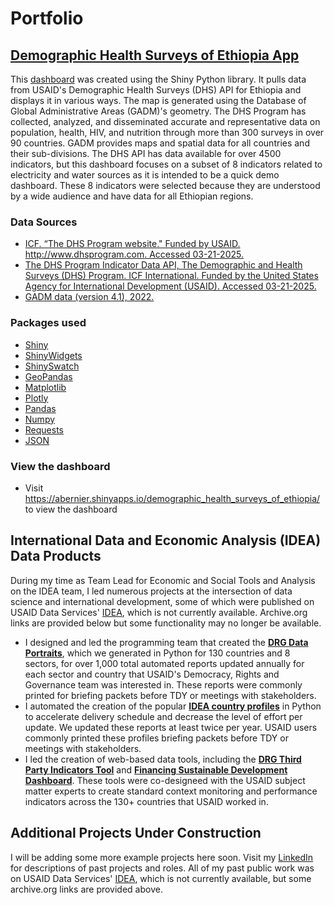 # Portfolio
## [Demographic Health Surveys of Ethiopia App](https://abernier.shinyapps.io/demographic_health_surveys_of_ethiopia/)
This [dashboard](https://abernier.shinyapps.io/demographic_health_surveys_of_ethiopia/) was created using the Shiny Python library. It pulls data from USAID's Demographic Health Surveys (DHS) API for Ethiopia and displays it in various ways. The map is generated using the Database of Global Administrative Areas (GADM)'s geometry. The DHS Program has collected, analyzed, and disseminated accurate and representative data on population, health, HIV, and nutrition through more than 300 surveys in over 90 countries. GADM provides maps and spatial data for all countries and their sub-divisions.
The DHS API has data available for over 4500 indicators, but this dashboard focuses on a subset of 8 indicators related to electricity and water sources as it is intended to be a quick demo dashboard. These 8 indicators were selected because they are understood by a wide audience and have data for all Ethiopian regions.
   ### Data Sources
   * [ICF. “The DHS Program website." Funded by USAID. http://www.dhsprogram.com. Accessed 03-21-2025.](https://dhsprogram.com/data/)
   * [The DHS Program Indicator Data API, The Demographic and Health Surveys (DHS) Program. ICF International. Funded by the United States Agency for International Development (USAID). Accessed 03-21-2025.](https://api.dhsprogram.com/#/index.html)
   * [GADM data (version 4.1), 2022.](https://gadm.org/)

  ### Packages used
   * [Shiny](https://shiny.posit.co/)
   * [ShinyWidgets](https://shinywidgets.posit.co/)
   * [ShinySwatch](https://shinyswatch.posit.co/)
   * [GeoPandas](https://geopandas.org/)
   * [Matplotlib](https://matplotlib.org/)
   * [Plotly](https://plotly.com/)
   * [Pandas](https://pandas.pydata.org/)
   * [Numpy](https://numpy.org/)
   * [Requests](https://docs.python-requests.org/en/master/)
   * [JSON](https://docs.python.org/3/library/json.html)

   ### View the dashboard
   * Visit https://abernier.shinyapps.io/demographic_health_surveys_of_ethiopia/ to view the dashboard

## International Data and Economic Analysis (IDEA) Data Products
During my time as Team Lead for Economic and Social Tools and Analysis on the IDEA team, I led numerous projects at the intersection of data science and international development, some of which were published on USAID Data Services' [IDEA](https://idea.usaid.gov/), which is not currently available. Archive.org links are provided below but some functionality may no longer be available.

* I designed and led the programming team that created the [**DRG Data Portraits**](https://web.archive.org/web/20240421025609/https://idea.usaid.gov/drg#tab-metrics:-country-data-portraits), which we generated in Python for 130 countries and 8 sectors, for over 1,000 total automated reports updated annually for each sector and country that USAID's Democracy, Rights and Governance team was interested in. These reports were commonly printed for briefing packets before TDY or meetings with stakeholders.
* I automated the creation of the popular [**IDEA country profiles**](https://web.archive.org/web/20240421025609/https://idea.usaid.gov/analytical-products) in Python to accelerate delivery schedule and decrease the level of effort per update. We updated these reports at least twice per year. USAID users commonly printed these profiles briefing packets before TDY or meetings with stakeholders.
* I led the creation of web-based data tools, including the [**DRG Third Party Indicators Tool**](https://web.archive.org/web/20240421025609/https://idea.usaid.gov/drg#tab-metrics:-third-party-indicators) and [**Financing Sustainable Development Dashboard**](https://web.archive.org/web/20240421025609/https://idea.usaid.gov/fsd). These tools were co-designeed with the USAID subject matter experts to create standard context monitoring and performance indicators across the 130+ countries that USAID worked in. 


## Additional Projects Under Construction
I will be adding some more example projects here soon. Visit my [LinkedIn](https://www.linkedin.com/in/anne-bernier-42338017/) for descriptions of past projects and roles.  All of my past public work was on USAID Data Services' [IDEA](https://idea.usaid.gov/), which is not currently available, but some archive.org links are provided above.


